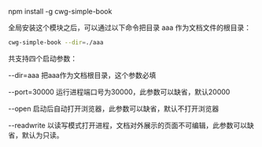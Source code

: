 npm install -g cwg-simple-book

全局安装这个模块之后，可以通过以下命令把目录 aaa 作为文档文件的根目录：

```bash
cwg-simple-book --dir=./aaa
```

共支持四个启动参数：

--dir=aaa 把aaa作为文档根目录，这个参数必填

--port=30000 运行进程端口号为30000，此参数可以缺省，默认20000

--open 启动后自动打开浏览器，此参数可以缺省，默认不打开浏览器

--readwrite 以读写模式打开进程，文档对外展示的页面不可编辑，此参数可以缺省，默认为只读。
